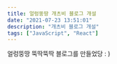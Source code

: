 ```yaml
---
title: 얼렁뚱땅 개츠비 블로그 개설
date: "2021-07-23 13:51:01"
description: "개츠비 블로그 개설"
tags: ["JavaScript", "React"]
---
```


얼렁뚱땅 뚝딱뚝딱 블로그를 만들었당 : )
